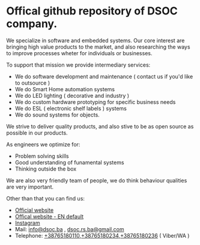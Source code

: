 # Offical github repository of DSOC company.

We specialize in software and embedded systems. Our core interest are bringing high value products to the market, and also researching
the ways to improve processes wheter for individuals or businesses. 

To support that mission we provide intermediary services:
- We do software development and maintenance ( contact us if you'd like to outsource )
- We do Smart Home automation systems
- We do LED lighting ( decorative and industry )
- We do custom hardware prototyping for specific business needs
- We do ESL ( electronic shelf labels ) systems
- We do sound systems for objects.

We strive to deliver quality products, and also stive to be as open source as possible in our products.

As engineers we optimize for:
- Problem solving skills
- Good understanding of funamental systems
- Thinking outside the box

We are also very friendly team of people, we do think behaviour qualities are very important.

Other than that you can find us:
- [Official website](https://dsoc.ba)
- [Offical website - EN default](https://dsoc.dev)
- [Instagram](https://instagram.com/dsoc.ba)
- Mail: [info@dsoc.ba](mailto:info@dsoc.ba) , [dsoc.rs.ba@gmail.com](mailto:dsoc.rs.ba@gmail.com)
- Telephone: [+38765180110](tel:+38765180110),[+38765180234](tel:+38765180234),[+38765180236](tel:+38765180236) ( Viber/WA )
